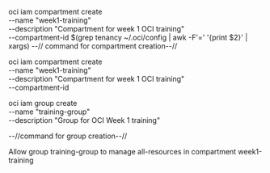 
oci iam compartment create \
  --name "week1-training" \
  --description "Compartment for week 1 OCI training" \
  --compartment-id $(grep tenancy ~/.oci/config | awk -F'=' '{print $2}' | xargs)
--// command for compartment creation--//



oci iam compartment create \
  --name "week1-training" \
  --description "Compartment for week 1 OCI training" \
  --compartment-id <your-tenancy-ocid>



oci iam group create \
  --name "training-group" \
  --description "Group for OCI Week 1 training"

--//command for group creation--//


Allow group training-group to manage all-resources in compartment week1-training


